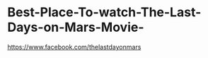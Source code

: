 Best-Place-To-watch-The-Last-Days-on-Mars-Movie-
================================================

https://www.facebook.com/thelastdayonmars
